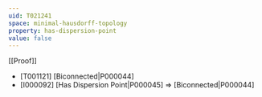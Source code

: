 ```yaml
---
uid: T021241
space: minimal-hausdorff-topology
property: has-dispersion-point
value: false
---
```

[[Proof]]

* [T001121] [Biconnected|P000044]
* [I000092] [Has Dispersion Point|P000045] => [Biconnected|P000044]

